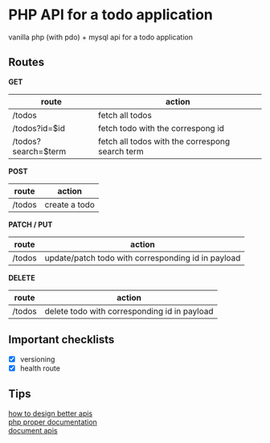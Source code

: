 # PHP API for a todo application

vanilla php (with pdo) + mysql api for a todo application

## Routes

**GET**

| route               | action                                          |
| ------------------- | ----------------------------------------------- |
| /todos              | fetch all todos                                 |
| /todos?id=$id       | fetch todo with the correspong id               |
| /todos?search=$term | fetch all todos with the correspong search term |

**POST**

| route  | action        |
| ------ | ------------- |
| /todos | create a todo |

**PATCH / PUT**

| route  | action                                             |
| ------ | -------------------------------------------------- |
| /todos | update/patch todo with corresponding id in payload |

**DELETE**

| route  | action                                       |
| ------ | -------------------------------------------- |
| /todos | delete todo with corresponding id in payload |

## Important checklists

- [x] versioning
- [x] health route

## Tips

[how to design better apis](https://r.bluethl.net/how-to-design-better-apis)  
[php proper documentation](https://flaviocopes.com/php-proper-documentation/)  
[document apis](https://app.swaggerhub.com/home)
